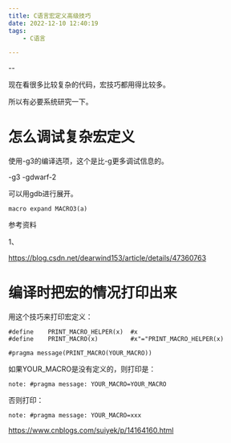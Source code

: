 ```yaml
---
title: C语言宏定义高级技巧
date: 2022-12-10 12:40:19
tags:
	- C语言

---
```


--

现在看很多比较复杂的代码，宏技巧都用得比较多。

所以有必要系统研究一下。

# 怎么调试复杂宏定义

使用-g3的编译选项，这个是比-g更多调试信息的。

-g3 -gdwarf-2

可以用gdb进行展开。

```
macro expand MACRO3(a)
```



参考资料

1、

https://blog.csdn.net/dearwind153/article/details/47360763

# 编译时把宏的情况打印出来

用这个技巧来打印宏定义：

```
#define    PRINT_MACRO_HELPER(x)  #x
#define    PRINT_MACRO(x)         #x"="PRINT_MACRO_HELPER(x)

#pragma message(PRINT_MACRO(YOUR_MACRO))
```

如果YOUR_MACRO是没有定义的，则打印是：

```
note: #pragma message: YOUR_MACRO=YOUR_MACRO
```

否则打印：

```
note: #pragma message: YOUR_MACRO=xxx
```



https://www.cnblogs.com/suiyek/p/14164160.html

